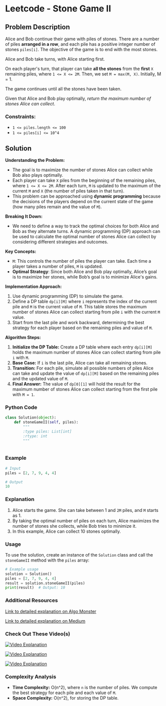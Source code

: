 # Leetcode - Stone Game II

## Problem Description

Alice and Bob continue their game with piles of stones. There are a number of piles **arranged in a row**, and each pile has a positive integer number of stones `piles[i]`. The objective of the game is to end with the most stones.

Alice and Bob take turns, with Alice starting first.

On each player's turn, that player can take **all the stones** from the **first** `X` remaining piles, where `1 <= X <= 2M`. Then, we set `M = max(M, X)`. Initially, M = 1.

The game continues until all the stones have been taken.

Given that Alice and Bob play optimally, *return the maximum number of stones Alice can collect*.

### Constraints:
- `1 <= piles.length <= 100`
- `1 <= piles[i] <= 10^4`

## Solution

**Understanding the Problem:**
- The goal is to maximize the number of stones Alice can collect while Bob also plays optimally.
- Each player can take `X` piles from the beginning of the remaining piles, where `1 <= X <= 2M`. After each turn, `M` is updated to the maximum of the current `M` and `X` (the number of piles taken in that turn).
- This problem can be approached using **dynamic programming** because the decisions of the players depend on the current state of the game (how many piles remain and the value of `M`).

**Breaking It Down:**
- We need to define a way to track the optimal choices for both Alice and Bob as they alternate turns. A dynamic programming (DP) approach can be used to calculate the optimal number of stones Alice can collect by considering different strategies and outcomes.
  
**Key Concepts:**
- `M`: This controls the number of piles the player can take. Each time a player takes a number of piles, `M` is updated.
- **Optimal Strategy**: Since both Alice and Bob play optimally, Alice’s goal is to maximize her stones, while Bob’s goal is to minimize Alice's gains.

**Implementation Approach:**
1. Use dynamic programming (DP) to simulate the game.
2. Define a DP table `dp[i][M]` where `i` represents the index of the current pile and `M` is the current value of `M`. This table stores the maximum number of stones Alice can collect starting from pile `i` with the current `M` value.
3. Start from the last pile and work backward, determining the best strategy for each player based on the remaining piles and value of `M`.

**Algorithm Steps:**
1. **Initialize the DP Table:** Create a DP table where each entry `dp[i][M]` holds the maximum number of stones Alice can collect starting from pile `i` with `M`.
2. **Base Case:** If `i` is the last pile, Alice can take all remaining stones.
3. **Transition:** For each pile, simulate all possible numbers of piles Alice can take and update the value of `dp[i][M]` based on the remaining piles and the updated value of `M`.
4. **Final Answer:** The value of `dp[0][1]` will hold the result for the maximum number of stones Alice can collect starting from the first pile with `M = 1`.

### Python Code

```python
class Solution(object):
    def stoneGameII(self, piles):
        """
        :type piles: List[int]
        :rtype: int
        """
        
```

### Example

```python
# Input
piles = [2, 7, 9, 4, 4]

# Output
10
```

### Explanation
1. Alice starts the game. She can take between 1 and `2M` piles, and `M` starts as 1.
2. By taking the optimal number of piles on each turn, Alice maximizes the number of stones she collects, while Bob tries to minimize it.
3. In this example, Alice can collect 10 stones optimally.

### Usage

To use the solution, create an instance of the `Solution` class and call the `stoneGameII` method with the `piles` array:

```python
# Example usage
solution = Solution()
piles = [2, 7, 9, 4, 4]
result = solution.stoneGameII(piles)
print(result)  # Output: 10
```

### Additional Resources

[Link to detailed explanation on Algo Monster](https://algo.monster/liteproblems/1140)

[Link to detailed explanation on Medium](https://medium.com/@_monitsharma/daily-leetcode-problems-problem-1140-stone-game-i-d5900f42239b)

### Check Out These Video(s)

[![Video Explanation](https://img.youtube.com/vi/cGjwD8jRgJc/mqdefault.jpg)](https://youtu.be/cGjwD8jRgJc)

[![Video Explanation](https://img.youtube.com/vi/I-z-u0zfQtg/mqdefault.jpg)](https://youtu.be/I-z-u0zfQtg)

[![Video Explanation](https://img.youtube.com/vi/6hu5G-abkdg/mqdefault.jpg)](https://youtu.be/6hu5G-abkdg)

### Complexity Analysis

- **Time Complexity:** O(n^2), where `n` is the number of piles. We compute the best strategy for each pile and each value of `M`.
- **Space Complexity:** O(n^2), for storing the DP table.